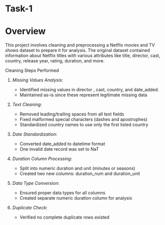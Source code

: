 # Task-1
# Overview
This project involves cleaning and preprocessing a Netflix movies and TV shows dataset to prepare it for analysis. The original dataset contained information about Netflix titles with various attributes like title, director, cast, country, release year, rating, duration, and more.

Cleaning Steps Performed
1. *Missing Values Analysis*:
   - Identified missing values in director , cast, country, and date_added.
   - Maintained as-is since these represent legitimate missing data

2. *Text Cleaning*:
   - Removed leading/trailing spaces from all text fields
   - Fixed malformed special characters (dashes and apostrophes)
   - Standardized country names to use only the first listed country

3. *Date Standardization*:
   - Converted date_added to datetime format
   - One invalid date record was set to NaT
4. *Duration Column Processing*:
   - Split into numeric duration and unit (minutes or seasons)
   - Created two new columns: duration_num and duration_unit

5. *Data Type Conversion*:
   - Ensured proper data types for all columns
   - Created separate numeric duration column for analysis

6. *Duplicate Check*:
   - Verified no complete duplicate rows existed
